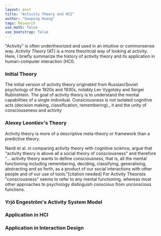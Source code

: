 ```yaml
---
layout: post
title: "Activity Theory and HCI"
author: "Gaoping Huang"
tags: Research
use_math: false
use_bootstrap: false
---
```


"Activity" is often undertheorized and used in an intuitive or commonsense way. *Activity Theory* (AT) is a more theoritcial way of looking at activity. Here, I briefly summarize the history of activity theory and its application in human-computer interaction (HCI).

### Initial Theory

The initial version of activity theory originated from Russian/Soviet psychology of the 1920s and 1930s, notably Lev Vygotsky and Sergei Rubinshtein. The goal of activity theory is to understand the mental capabilities of a single individual.  Consiciousness is not isolated cognitive acts (decision making, classification, remembering)., it  and the unity of consciouseness and activity

### Alexey Leontiev's Theory

Activity theory is more of a descriptive meta-theory or framework than a predictive theory.


Nardi et al. in comparing activity theory with cognitive science, argue that "activity theory is above all a social theory of consciousness" and therefore "... activity theory wants to define consciousness, that is, all the mental functioning including remembering, deciding, classifying, generalising, abstracting and so forth, as a product of our social interactions with other people and of our use of tools."[citation needed] For Activity Theorists "consciousness" seems to refer to any mental functioning, whereas most other approaches to psychology distinguish conscious from unconscious functions.



### Yrjö Engeström's Activity System Model

### Application in HCI

### Application in Interaction Design
